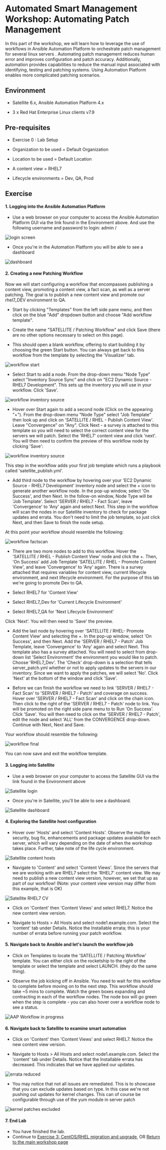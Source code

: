Automated Smart Management Workshop: Automating Patch Management
================================================================

In this part of the workshop, we will learn how to leverage the use of workflows in Ansible Automation Platform to orchestrate patch management for several linux servers . Automating patch management reduces human error and improves configuration and patch accuracy. Additionally, automation provides capabilities to reduce the manual input associated with identifying, testing and patching systems.  Using Automation Platform enables more complicated patching scenarios.

Environment
-----------

-   Satellite 6.x, Ansible Automation Platform 4.x

-   3 x Red Hat Enterprise Linux clients v7.9

Pre-requisites
--------------

-   Exercise 0 : Lab Setup

-   Organization to be used = Default Organization

-   Location to be used = Default Location

-   A content view = RHEL7

-   Lifecycle environments = Dev, QA, Prod

Exercise
--------

#### 1\. Logging into the Ansible Automation Platform

-   Use a web browser on your computer to access the Ansible Automation Platform GUI via the link found in the Environment above. And use the following username and password to login: admin / <password you were provided>

![login screen](images/2-patching-aap2-login.png)

-   Once you're in the Automation Platform you will be able to see a dashboard

![dashboard](images/2-patching-aap2-dashboard.png)

#### 2\. Creating a new Patching Workflow

Now we will start configuring a workflow that encompasses publishing a content view, promoting a content view, a fact scan, as well as a server patching. The goal is to publish a new content view and promote our rhel7_DEV environment to QA.

-   Start by clicking "Templates" from the left side pane menu, and then click on the blue "Add" dropdown button and choose "Add workflow template".

-   Create the name "SATELLITE / Patching Workflow" and click Save (there are no other options necessary to select on this page).

-   This should open a blank workflow, offering to start building it by choosing the green Start button. You can always get back to this workflow from the template by selecting the 'Visualizer' tab.

![workflow start](images/2-patching-aap2-workflow-start.png)

-   Select Start to add a node. From the drop-down menu "Node Type" select "Inventory Source Sync" and click on "EC2 Dynamic Source - RHEL7 Development". This sets up the inventory you will use in your workflow. Click 'Save'.

![workflow inventory source](images/2-patching-aap2-workflow-inventory-source.png)

-   Hover over Start again to add a second node (Click on the appearing "+"). From the drop-down menu "Node Type" select "Job Template" then look up and click on 'SATELLITE / RHEL - Publish Content View'. Leave "Convergence" on "Any". Click Next - a survey is attached to this template so you will need to select the correct content view for the servers we will patch. Select the 'RHEL7' content view and click 'next'. You will then need to confirm the preview of this workflow node by clicking 'Save':

![workflow inventory source](images/2-patching-aap2-workflow-publish-CV-preview.png)

This step in the workflow adds your first job template which runs a playbook called 'satellite_publish.yml'.

-   Add third node to the workflow by hovering over your 'EC2 Dynamic Source - RHEL7 Development' inventory node and select the + icon to generate another workflow node.  In the pop-up window, select 'On Success', and then Next. In the follow-on window, Node Type will be 'Job Template'. Select 'SERVER / RHEL7 - Fact Scan', leave 'Convergence' to 'Any' again and select Next. This step in the workflow will scan the nodes in our Satellite inventory to check for package updates and errata.  You don't need to limit the job template, so just click Next, and then Save to finish the node setup.

At this point your workflow should resemble the following:

![workflow factscan](images/2-patching-aap2-workflow-factscan.png)

-   There are two more nodes to add to this workflow. Hover the 'SATELLITE / RHEL - Publish Content View' node and click the +. Then, 'On Success' add Job Template 'SATELLITE / RHEL - Promote Content View', and leave 'Convergence' to 'Any' again. There is a survey attached that requires variables for content view, current lifecycle environment, and next lifecycle environment. For the purpose of this lab we're going to promote Dev to QA.

-   Select RHEL7 for 'Content View'

-   Select RHEL7_Dev for 'Current Lifecycle Environment'

-   Select RHEL7_QA for 'Next Lifecycle Environment'

Click 'Next'. You will then need to 'Save' the preview.

-   Add the last node by hovering over 'SATELLITE / RHEL- Promote Content View' and selecting the +. In the pop-up window, select 'On Success', and then Next. Add the 'SERVER / RHEL7 - Patch' Job Template, leave 'Convergence' to 'Any' again and select Next. This template also has a survey attached. You will need to select from drop-down list 'Select Environment' the environment you would like to patch. Choose 'RHEL7_Dev'. The 'Check' drop-down is a selection that tells server_patch.yml whether or not to apply updates to the servers in our inventory. Since we want to apply the patches, we will select 'No'. Click 'Next' at the bottom of the window and click 'Save'.

-   Before we can finish the workflow we need to link 'SERVER / RHEL7 - Fact Scan' to 'SERVER / RHEL7 - Patch' and coverage on success. Hover over 'SERVER / RHEL7 - Fact Scan' and click on the chain icon. Then click to the right of the 'SERVER / RHEL7 - Patch' node to link. You will be promoted on the right side pane menu to to Run 'On Success'. Click 'Save'. You will then need to click on the 'SERVER / RHEL7 - Patch', edit the node and select 'ALL' from the CONVERGENCE drop-down. Continue with Next, Next and Save.

Your workflow should resemble the following:

![workflow final](images/2-patching-aap2-workflow-final.png)

You can now save and exit the workflow template.

#### 3\. Logging into Satellite

-   Use a web browser on your computer to access the Satellite GUI via the link found in the Environment above

![Satellite login](images/2-patching-aap2-Satellite-login.png)

-   Once you're in Satellite, you'll be able to see a dashboard.

![Satellite dashboard](images/2-patching-aap2-Satellite-dashboard.png)

#### 4\. Exploring the Satellite host configuration

-   Hover over 'Hosts' and select 'Content Hosts'. Observe the multiple security, bug fix, enhancements and package updates available for each server, which will vary depending on the date of when the workshop takes place. Further, take note of the life cycle environment.

![Satellite content hosts](images/2-patching-aap2-Satellite-contenthosts.png)


-   Navigate to 'Content' and select 'Content Views'. Since the servers that we are working with are RHEL7 select the 'RHEL7' content view. We may need to publish a new content view version, however, we set that up as part of our workflow! (Note: your content view version may differ from this example, that is OK)

![Satellite RHEL7 CV](images/2-patching-aap-Satellite-CV-RHEL7.png)

-   Click on 'Content' then 'Content Views' and select RHEL7. Notice the new content view version.

-   Navigate to Hosts > All Hosts and select node1.example.com. Select the 'content' tab under Details. Notice the Installable errata; this is your number of errata before running your patch workflow.

#### 5\. Navigate back to Ansible and let's launch the workflow job

-   Click on Templates to locate the 'SATELLITE / Patching Workflow' template. You can either click on the rocketship to the right of the template or select the template and select LAUNCH. (they do the same thing).

-   Observe the job kicking off in Ansible.  You need to wait for this workflow to complete before moving on to the next step.  This workflow should take ~5 mins to complete.  Watch the green boxes expanding and contracting in each of the workflow nodes.  The node box will go green when the step is complete - you can also hover over a workflow node to see a status.

![AAP Workflow in progress](images/2-patching-aap2-workflow-in-progress.png)

#### 6\. Navigate back to Satellite to examine smart automation

-   Click on 'Content' then 'Content Views' and select RHEL7. Notice the new content view version.

-   Navigate to Hosts > All Hosts and select node1.example.com. Select the 'content' tab under Details. Notice that the Installable errata has decreased. This indicates that we have applied our updates.

![errata reduced](images/2-patching-aap2-Satellite-reduced-installable-errata.png)

-   You may notice that not all issues are remediated. This is to showcase that you can exclude updates based on type. In this case we're not pushing out updates for kernel changes. This can of course be configurable through use of the yum module in server patch

![kernel patches excluded](images/2-patching-aap2-server-patching-kernel-exclude.png)

#### 7\. End Lab

-   You have finished the lab.
-   Continue to [Exercise 3: CentOS/RHEL migration and upgrade](../3-convert2rhel/README.md), OR [Return to the main workshop page](../README.md)
